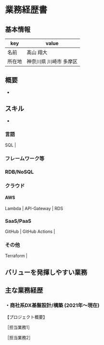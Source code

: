 # 業務経歴書

## 基本情報

|key|value|
|----|----|
|名前|髙山 翔大|
|所在地|神奈川県 川崎市 多摩区|

## 概要

- 

## スキル

- 

### 言語

SQL | 

### フレームワーク等



### RDB/NoSQL



### クラウド

#### AWS

Lambda | API-Gateway | RDS

### SaaS/PaaS

GitHub | GitHub Actions | 

### その他

Terraform | 

## バリューを発揮しやすい業務


## 主な業務経歴

### ・商社系DX基盤設計/構築 (2021年〜現在)

【プロジェクト概要】

［担当業務1］

［担当業務2］
